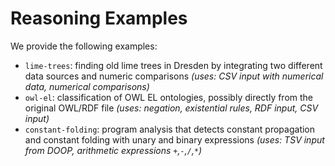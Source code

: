 # Reasoning Examples

We provide the following examples:
* `lime-trees`: finding old lime trees in Dresden by integrating two different data sources and numeric comparisons
   *(uses: CSV input with numerical data, numerical comparisons)*
* `owl-el`: classification of OWL EL ontologies, possibly directly from the original OWL/RDF file
  *(uses: negation, existential rules, RDF input, CSV input)*
* `constant-folding`: program analysis that detects constant propagation and constant folding with unary and binary expressions
  *(uses: TSV input from DOOP, arithmetic expressions `+`,`-`,`/`,`*`)*
